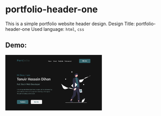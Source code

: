 # portfolio-header-one
This is a simple portfolio website header design.
Design Title: portfolio-header-one
Used language: `html`, `css`

## Demo:
<img src="desktop.png" style="width: 60%">
